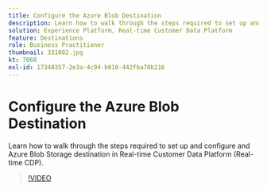 ```yaml
---
title: Configure the Azure Blob Destination
description: Learn how to walk through the steps required to set up and configure and Azure Blob Storage destination in Real-time Customer Data Platform (Real-time CDP).
solution: Experience Platform, Real-time Customer Data Platform
feature: Destinations 
role: Business Practitioner
thumbnail: 331082.jpg
kt: 7068
exl-id: 17340357-2e3a-4c94-b010-442fba70b216
---
```

# Configure the Azure Blob Destination

Learn how to walk through the steps required to set up and configure and Azure Blob Storage destination in Real-time Customer Data Platform (Real-time CDP).

>[!VIDEO](https://video.tv.adobe.com/v/331082/?quality=12&learn=on)

